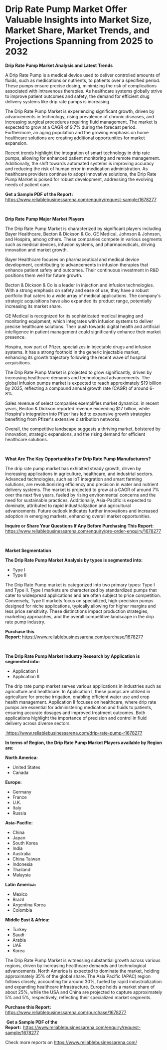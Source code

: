 <p><h1>Drip Rate Pump Market Offer Valuable Insights into Market Size, Market Share, Market Trends, and Projections Spanning from 2025 to 2032</h1></p><p><strong>Drip Rate Pump Market Analysis and Latest Trends</strong></p>
<p><p>A Drip Rate Pump is a medical device used to deliver controlled amounts of fluids, such as medications or nutrients, to patients over a specified period. These pumps ensure precise dosing, minimizing the risk of complications associated with intravenous therapies. As healthcare systems globally strive to improve patient outcomes and safety, the demand for efficient drug delivery systems like drip rate pumps is increasing.</p><p>The Drip Rate Pump Market is experiencing significant growth, driven by advancements in technology, rising prevalence of chronic diseases, and increasing surgical procedures requiring fluid management. The market is expected to grow at a CAGR of 9.7% during the forecast period. Furthermore, an aging population and the growing emphasis on home healthcare solutions are creating additional opportunities for market expansion. </p><p>Recent trends highlight the integration of smart technology in drip rate pumps, allowing for enhanced patient monitoring and remote management. Additionally, the shift towards automated systems is improving accuracy and reducing the risk of human error in medication administration. As healthcare providers continue to adopt innovative solutions, the Drip Rate Pump Market is poised for robust development, addressing the evolving needs of patient care.</p></p>
<p><strong>Get a Sample PDF of the Report:&nbsp;</strong> <a href="https://www.reliablebusinessarena.com/enquiry/request-sample/1678277?utm_campaign=1143&utm_medium=2&utm_source=Github&utm_content=ia&utm_term=25032025&utm_id=drip-rate-pump">https://www.reliablebusinessarena.com/enquiry/request-sample/1678277</a></p>
<p>&nbsp;</p>
<p><strong>Drip Rate Pump Major Market Players</strong></p>
<p><p>The Drip Rate Pump Market is characterized by significant players including Bayer Healthcare, Becton & Dickson & Co, GE Medical, Johnson & Johnson, and Hospira, among others. These companies compete in various segments such as medical devices, infusion systems, and pharmaceuticals, driving innovation and market growth. </p><p>Bayer Healthcare focuses on pharmaceutical and medical device development, contributing to advancements in infusion therapies that enhance patient safety and outcomes. Their continuous investment in R&D positions them well for future growth.</p><p>Becton & Dickson & Co is a leader in injection and infusion technologies. With a strong emphasis on safety and ease of use, they have a robust portfolio that caters to a wide array of medical applications. The company's strategic acquisitions have also expanded its product range, potentially increasing its market share.</p><p>GE Medical is recognized for its sophisticated medical imaging and monitoring equipment, which integrates with infusion systems to deliver precise healthcare solutions. Their push towards digital health and artificial intelligence in patient management could significantly enhance their market presence.</p><p>Hospira, now part of Pfizer, specializes in injectable drugs and infusion systems. It has a strong foothold in the generic injectable market, enhancing its growth trajectory following the recent wave of hospital acquisitions. </p><p>The Drip Rate Pump Market is projected to grow significantly, driven by increasing healthcare demands and technological advancements. The global infusion pumps market is expected to reach approximately $19 billion by 2025, reflecting a compound annual growth rate (CAGR) of around 6-8%. </p><p>Sales revenue of select companies exemplifies market dynamics: in recent years, Becton & Dickson reported revenue exceeding $17 billion, while Hospira's integration into Pfizer has led to expansive growth strategies benefiting from Pfizer's extensive distribution networks.</p><p>Overall, the competitive landscape suggests a thriving market, bolstered by innovation, strategic expansions, and the rising demand for efficient healthcare solutions.</p></p>
<p>&nbsp;</p>
<p><strong>What Are The Key Opportunities For Drip Rate Pump Manufacturers?</strong></p>
<p><p>The drip rate pump market has exhibited steady growth, driven by increasing applications in agriculture, healthcare, and industrial sectors. Advanced technologies, such as IoT integration and smart farming solutions, are revolutionizing efficiency and precision in water and nutrient delivery systems. The market is projected to grow at a CAGR of around 7% over the next five years, fueled by rising environmental concerns and the need for sustainable practices. Additionally, Asia-Pacific is expected to dominate, attributed to rapid industrialization and agricultural advancements. Future outlook indicates further innovations and increased adoption in emerging markets, enhancing overall market opportunities.</p></p>
<p><strong>Inquire or Share Your Questions If Any Before Purchasing This Report:</strong> <a href="https://www.reliablebusinessarena.com/enquiry/pre-order-enquiry/1678277?utm_campaign=1143&utm_medium=2&utm_source=Github&utm_content=ia&utm_term=25032025&utm_id=drip-rate-pump">https://www.reliablebusinessarena.com/enquiry/pre-order-enquiry/1678277</a></p>
<p>&nbsp;</p>
<p><strong>Market Segmentation</strong></p>
<p><strong>The Drip Rate Pump Market Analysis by types is segmented into:</strong></p>
<p><ul><li>Type I</li><li>Type II</li></ul></p>
<p><p>The Drip Rate Pump market is categorized into two primary types: Type I and Type II. Type I markets are characterized by standardized pumps that cater to widespread applications and are often subject to price competition. Conversely, Type II markets focus on specialized, high-precision pumps designed for niche applications, typically allowing for higher margins and less price sensitivity. These distinctions impact production strategies, marketing approaches, and the overall competitive landscape in the drip rate pump industry.</p></p>
<p><strong>Purchase this Report:&nbsp;</strong><a href="https://www.reliablebusinessarena.com/purchase/1678277?utm_campaign=1143&utm_medium=2&utm_source=Github&utm_content=ia&utm_term=25032025&utm_id=drip-rate-pump">https://www.reliablebusinessarena.com/purchase/1678277</a></p>
<p>&nbsp;</p>
<p><strong>The Drip Rate Pump Market Industry Research by Application is segmented into:</strong></p>
<p><ul><li>Application I</li><li>Application II</li></ul></p>
<p><p>The drip rate pump market serves various applications in industries such as agriculture and healthcare. In Application I, these pumps are utilized in agriculture for precise irrigation, enabling efficient water use and crop health management. Application II focuses on healthcare, where drip rate pumps are essential for administering medication and fluids to patients, ensuring accurate dosages and improved treatment outcomes. Both applications highlight the importance of precision and control in fluid delivery across diverse sectors.</p></p>
<p><a href="https://www.reliablebusinessarena.com/drip-rate-pump-r1678277?utm_campaign=1143&utm_medium=2&utm_source=Github&utm_content=ia&utm_term=25032025&utm_id=drip-rate-pump">&nbsp;https://www.reliablebusinessarena.com/drip-rate-pump-r1678277</a></p>
<p><strong>In terms of Region, the Drip Rate Pump Market Players available by Region are:</strong></p>
<p>
    <p> <strong> North America: </strong>
        <ul>
            <li>United States</li>
            <li>Canada</li>
        </ul>
        </p> 
    <p> <strong> Europe: </strong>
        <ul>
            <li>Germany</li>
            <li>France</li>
            <li>U.K.</li>
            <li>Italy</li>
            <li>Russia</li>
        </ul>
        </p> 
    <p> <strong> Asia-Pacific: </strong>
        <ul>
            <li>China</li>
            <li>Japan</li>
            <li>South Korea</li>
            <li>India</li>
            <li>Australia</li>
            <li>China Taiwan</li>
            <li>Indonesia</li>
            <li>Thailand</li>
            <li>Malaysia</li>
        </ul>
        </p> 
    <p> <strong> Latin America: </strong>
        <ul>
            <li>Mexico</li>
            <li>Brazil</li>
            <li>Argentina Korea</li>
            <li>Colombia</li>
        </ul>
        </p> 
    <p> <strong> Middle East & Africa: </strong>
        <ul>
            <li>Turkey</li>
            <li>Saudi</li>
            <li>Arabia</li>
            <li>UAE</li>
            <li>Korea</li>
        </ul>
    </p>
    </p>
<p><p>The Drip Rate Pump Market is witnessing substantial growth across various regions, driven by increasing healthcare demands and technological advancements. North America is expected to dominate the market, holding approximately 35% of the global share. The Asia Pacific (APAC) region follows closely, accounting for around 30%, fueled by rapid industrialization and expanding healthcare infrastructure. Europe holds a market share of about 25%, while the USA and China are projected to capture approximately 5% and 5%, respectively, reflecting their specialized market segments.</p></p>
<p><strong>Purchase this Report: </strong><a href="https://www.reliablebusinessarena.com/purchase/1678277?utm_campaign=1143&utm_medium=2&utm_source=Github&utm_content=ia&utm_term=25032025&utm_id=drip-rate-pump">https://www.reliablebusinessarena.com/purchase/1678277</a></p>
<p>&nbsp;<strong>Get a Sample PDF of the Report:&nbsp;&nbsp;</strong><a href="https://www.reliablebusinessarena.com/enquiry/request-sample/1678277?utm_campaign=1143&utm_medium=2&utm_source=Github&utm_content=ia&utm_term=25032025&utm_id=drip-rate-pump">https://www.reliablebusinessarena.com/enquiry/request-sample/1678277</a></p>
<p><strong></strong></p>
<p>Check more reports on <a href="https://www.reliablebusinessarena.com/?utm_campaign=1143&utm_medium=2&utm_source=Github&utm_content=ia&utm_term=25032025&utm_id=drip-rate-pump">https://www.reliablebusinessarena.com/</a></p>